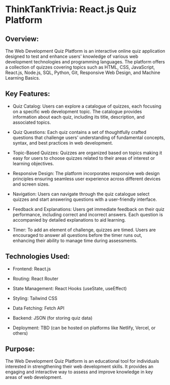 # ThinkTankTrivia: React.js Quiz Platform

## Overview:

The Web Development Quiz Platform is an interactive online quiz application designed to test and enhance users' knowledge of various web development technologies and programming languages. The platform offers a collection of quizzes covering topics such as HTML, CSS, JavaScript, React.js, Node.js, SQL, Python, Git, Responsive Web Design, and Machine Learning Basics.

## Key Features:

- Quiz Catalog: Users can explore a catalogue of quizzes, each focusing on a specific web development topic. The catalogue provides information about each quiz, including its title, description, and associated topics.

- Quiz Questions: Each quiz contains a set of thoughtfully crafted questions that challenge users' understanding of fundamental concepts, syntax, and best practices in web development.

- Topic-Based Quizzes: Quizzes are organized based on topics making it easy for users to choose quizzes related to their areas of interest or learning objectives.

- Responsive Design: The platform incorporates responsive web design principles ensuring seamless user experience across different devices and screen sizes.

- Navigation: Users can navigate through the quiz catalogue select quizzes and start answering questions with a user-friendly interface.

- Feedback and Explanations: Users get immediate feedback on their quiz performance, including correct and incorrect answers. Each question is accompanied by detailed explanations to aid learning.

- Timer: To add an element of challenge, quizzes are timed. Users are encouraged to answer all questions before the timer runs out, enhancing their ability to manage time during assessments.

## Technologies Used:

- Frontend: React.js

- Routing: React Router

- State Management: React Hooks (useState, useEffect)

- Styling: Tailwind CSS

- Data Fetching: Fetch API

- Backend: JSON (for storing quiz data)

- Deployment: TBD (can be hosted on platforms like Netlify, Vercel, or others)

## Purpose:

The Web Development Quiz Platform is an educational tool for individuals interested in strengthening their web development skills. It provides an engaging and interactive way to assess and improve knowledge in key areas of web development.
